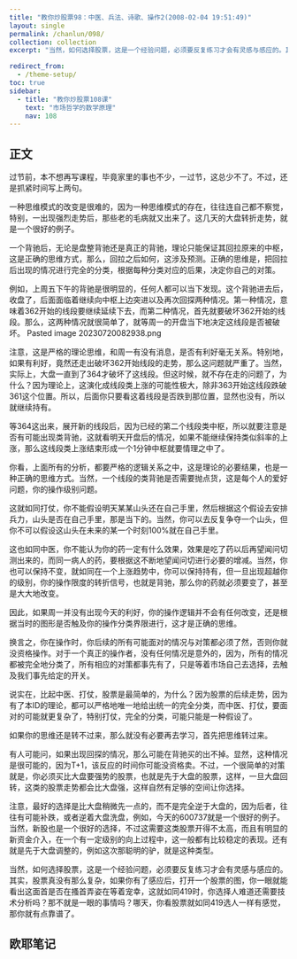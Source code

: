 ```yaml
---
title: "教你炒股票98：中医、兵法、诗歌、操作2(2008-02-04 19:51:49)"
layout: single
permalink: /chanlun/098/
collection: collection
excerpt: "当然，如何选择股票，这是一个经验问题，必须要反复练习才会有灵感与感应的。其实，股票真没有那么复杂，如果你有了感应后，打开一个股票的图，你一眼就能看出这面首是否在搔首弄姿在等着宠幸，这就如同419时，你选择人难道还需要技术分析吗？那不就是一眼的事情吗？哪天，你看股票就如同419选人一样有感觉，那你就有点靠谱了。"

redirect_from:
  - /theme-setup/
toc: true
sidebar:
  - title: "教你炒股票108课"
    text: "市场哲学的数学原理"
    nav: 108
---
```

## 正文

过节前，本不想再写课程，毕竟家里的事也不少，一过节，这总少不了。不过，还是抓紧时间写上两句。

一种思维模式的改变是很难的，因为一种思维模式的存在，往往连自己都不察觉，特别，一出现强烈走势后，那些老的毛病就又出来了。这几天的大盘转折走势，就是一个很好的例子。

一个背驰后，无论是盘整背驰还是真正的背驰，理论只能保证其回拉原来的中枢，这是正确的思维方式，那么，回拉之后如何，这涉及预测。正确的思维是，把回拉后出现的情况进行完全的分类，根据每种分类对应的后果，决定你自己的对策。

例如，上周五下午的背驰是很明显的，任何人都可以当下发现。这个背驰进去后，收盘了，后面面临着继续向中枢上边突进以及再次回探两种情况。第一种情况，意味着362开始的线段要继续延续下去，而第二种情况，首先就要破坏362开始的线段。那么，这两种情况就很简单了，就等周一的开盘当下地决定这线段是否被破坏。
Pasted image 20230720082938.png

注意，这是严格的理论思维，和周一有没有消息，是否有利好毫无关系。特别地，如果有利好，竟然还走出破坏362开始线段的走势，那么这问题就严重了。当然，实际上，大盘一直到了364才破坏了这线段。但这时候，就不存在走的问题了，为什么？因为理论上，这演化成线段类上涨的可能性极大，除非363开始这线段跌破361这个位置。所以，后面你只要看这着线段是否跌到那位置，显然也没有，所以就继续持有。

等364这出来，展开新的线段后，因为已经的第二个线段类中枢，所以就要注意是否有可能出现类背驰，这就看明天开盘后的情况，如果不能继续保持类似斜率的上涨，那么这线段类上涨结束形成一个1分钟中枢就要情理之中了。

你看，上面所有的分析，都要严格的逻辑关系之中，这是理论的必要结果，也是一种正确的思维方式。当然，一个线段的类背驰是否需要抛点货，这是每个人的爱好问题，你的操作级别问题。

这就如同打仗，你不能假设明天某某山头还在自己手里，然后根据这个假设去安排兵力，山头是否在自己手里，那是当下的。当然，你可以去反复争夺一个山头，但你不可以假设这山头在未来的某一个时刻100%就在自己手里。

这也如同中医，你不能认为你的药一定有什么效果，效果是吃了药以后再望闻问切测出来的，而同一病人的药，要根据这不断地望闻问切进行必要的增减。当然，你也可以保持不变，就如同在一个上涨趋势中，你可以保持持有，但一旦出现超越你的级别，你的操作限度的转折信号，也就是背驰，那么你的药就必须要变了，甚至是大大地改变。

因此，如果周一并没有出现今天的利好，你的操作逻辑并不会有任何改变，还是根据当时的图形是否触及你的操作分类界限进行，这才是正确的思维。

换言之，你在操作时，你后续的所有可能面对的情况与对策都必须了然，否则你就没资格操作。对于一个真正的操作者，没有任何情况是意外的，因为，所有的情况都被完全地分类了，所有相应的对策都事先有了，只是等着市场自己去选择，去触及我们事先给定的开关。

说实在，比起中医、打仗，股票是最简单的，为什么？因为股票的后续走势，因为有了本ID的理论，都可以严格地唯一地给出统一的完全分类，而中医、打仗，要面对的可能就更复杂了，特别打仗，完全的分类，可能只能是一种假设了。

如果你的思维还是转不过来，那么就没有必要再去学习，首先把思维转过来。

有人可能问，如果出现回探的情况，那么可能在背驰买的出不掉。显然，这种情况是很可能的，因为T+1，该反应的时间你可能没资格卖。不过，一个很简单的对策就是，你必须买比大盘要强势的股票，也就是先于大盘的股票，这样，一旦大盘回转，这类的股票走势都会比大盘强，这样自然有足够的空间让你选择。

注意，最好的选择是比大盘稍微先一点的，而不是完全逆于大盘的，因为后者，往往有可能补跌，或者逆着大盘洗盘，例如，今天的600737就是一个很好的例子。当然，新股也是一个很好的选择，不过这需要这类股票开得不太高，而且有明显的新资金介入，在一个有一定级别的向上过程中，这一般都有比较稳定的表现。还有就是先于大盘调整的，例如这次那聪明的驴，就是这种类型。

当然，如何选择股票，这是一个经验问题，必须要反复练习才会有灵感与感应的。其实，股票真没有那么复杂，如果你有了感应后，打开一个股票的图，你一眼就能看出这面首是否在搔首弄姿在等着宠幸，这就如同419时，你选择人难道还需要技术分析吗？那不就是一眼的事情吗？哪天，你看股票就如同419选人一样有感觉，那你就有点靠谱了。

## 欧耶笔记